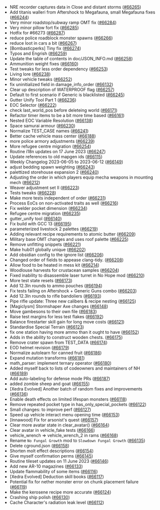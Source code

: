 * NRE recorder captures data in Close and distant storms ([#66265](https://github.com/CleverRaven/Cataclysm-DDA/pull/66265))
* Add titanis walleri from Aftershock to Megafauna, small Megafauna fixes ([#66244](https://github.com/CleverRaven/Cataclysm-DDA/pull/66244))
* Very minor roadstop/subway ramp OMT fix ([#66284](https://github.com/CleverRaven/Cataclysm-DDA/pull/66284))
* Very minor pillow fort fix ([#66285](https://github.com/CleverRaven/Cataclysm-DDA/pull/66285))
* Hotfix for #66273 ([#66287](https://github.com/CleverRaven/Cataclysm-DDA/pull/66287))
* reduce police roadblock monster spawns ([#66266](https://github.com/CleverRaven/Cataclysm-DDA/pull/66266))
* reduce loot in cars a bit ([#66267](https://github.com/CleverRaven/Cataclysm-DDA/pull/66267))
* [Bombasticperks] Tiny fix ([#66274](https://github.com/CleverRaven/Cataclysm-DDA/pull/66274))
* Typos and Engrish ([#66259](https://github.com/CleverRaven/Cataclysm-DDA/pull/66259))
* Update the table of contents in doc/JSON_INFO.md ([#66258](https://github.com/CleverRaven/Cataclysm-DDA/pull/66258))
* Ammunition weight fixes ([#66160](https://github.com/CleverRaven/Cataclysm-DDA/pull/66160))
* Test tweaks for less order dependency ([#66253](https://github.com/CleverRaven/Cataclysm-DDA/pull/66253))
* Living lore ([#66238](https://github.com/CleverRaven/Cataclysm-DDA/pull/66238))
* Minor vehicle tweaks ([#66252](https://github.com/CleverRaven/Cataclysm-DDA/pull/66252))
* fix uninitialized field in damage_info_order ([#66132](https://github.com/CleverRaven/Cataclysm-DDA/pull/66132))
* Clear up description of WATERPROOF flag ([#66257](https://github.com/CleverRaven/Cataclysm-DDA/pull/66257))
* Default to first scenario if Generic is blacklisted ([#66245](https://github.com/CleverRaven/Cataclysm-DDA/pull/66245))
* Gutter Unify Tool Part 1 ([#66236](https://github.com/CleverRaven/Cataclysm-DDA/pull/66236))
* EOC Selector ([#66222](https://github.com/CleverRaven/Cataclysm-DDA/pull/66222))
* check last_world_pos before deleteing world ([#66171](https://github.com/CleverRaven/Cataclysm-DDA/pull/66171))
* Refactor timer items to be a bit more time based ([#66161](https://github.com/CleverRaven/Cataclysm-DDA/pull/66161))
* Nested EOC Variable Resolution ([#66138](https://github.com/CleverRaven/Cataclysm-DDA/pull/66138))
* Space samurai armour ([#66230](https://github.com/CleverRaven/Cataclysm-DDA/pull/66230))
* Normalize TEST_CASE names ([#66241](https://github.com/CleverRaven/Cataclysm-DDA/pull/66241))
* Better cache vehicle mass center ([#66188](https://github.com/CleverRaven/Cataclysm-DDA/pull/66188))
* more police armory adjustments ([#66239](https://github.com/CleverRaven/Cataclysm-DDA/pull/66239))
* More refugee centre migration ([#66254](https://github.com/CleverRaven/Cataclysm-DDA/pull/66254))
* Routine i18n updates on 17 June 2023 ([#66247](https://github.com/CleverRaven/Cataclysm-DDA/pull/66247))
* Update references to old mapgen ids ([#66115](https://github.com/CleverRaven/Cataclysm-DDA/pull/66115))
* Weekly Changelog 2023-06-05 to 2023-06-12 ([#66149](https://github.com/CleverRaven/Cataclysm-DDA/pull/66149))
* adjust bedding spawn weighting ([#66243](https://github.com/CleverRaven/Cataclysm-DDA/pull/66243))
* palettized storehouse expansion 2 ([#66240](https://github.com/CleverRaven/Cataclysm-DDA/pull/66240))
* Adjusting the order in which players equip mecha weapons in mounting mech ([#66212](https://github.com/CleverRaven/Cataclysm-DDA/pull/66212))
* Weaver adjustment set II ([#66223](https://github.com/CleverRaven/Cataclysm-DDA/pull/66223))
* Tests tweaks ([#66228](https://github.com/CleverRaven/Cataclysm-DDA/pull/66228))
* Make more tests independent of order ([#66231](https://github.com/CleverRaven/Cataclysm-DDA/pull/66231))
* Process EoCs on non-activated traits as well ([#66216](https://github.com/CleverRaven/Cataclysm-DDA/pull/66216))
* Fix welder pocket dimension ([#66234](https://github.com/CleverRaven/Cataclysm-DDA/pull/66234))
* Refugee centre migration ([#66235](https://github.com/CleverRaven/Cataclysm-DDA/pull/66235))
* gutter_unify tool ([#66140](https://github.com/CleverRaven/Cataclysm-DDA/pull/66140))
* Fix build with GCC 13 ([#66195](https://github.com/CleverRaven/Cataclysm-DDA/pull/66195))
* parameterized livestock 2 palettes ([#66219](https://github.com/CleverRaven/Cataclysm-DDA/pull/66219))
* Adding relevant recipe requirements to atomic butter ([#66209](https://github.com/CleverRaven/Cataclysm-DDA/pull/66209))
* Military base OMT changes and uses roof palette ([#66225](https://github.com/CleverRaven/Cataclysm-DDA/pull/66225))
* Remove unfitting snippets ([#66221](https://github.com/CleverRaven/Cataclysm-DDA/pull/66221))
* Make hub01 globally unique ([#66202](https://github.com/CleverRaven/Cataclysm-DDA/pull/66202))
* Add obsidian config to the ignore list ([#66206](https://github.com/CleverRaven/Cataclysm-DDA/pull/66206))
* Changed order of fields to appease clang-tidy. ([#66208](https://github.com/CleverRaven/Cataclysm-DDA/pull/66208))
* Allow food to be heated in mess kit ([#66214](https://github.com/CleverRaven/Cataclysm-DDA/pull/66214))
* Woodlouse harvests for crustacean samples ([#66204](https://github.com/CleverRaven/Cataclysm-DDA/pull/66204))
* Fixed inability to disassemble laser turret in No Hope mod ([#66210](https://github.com/CleverRaven/Cataclysm-DDA/pull/66210))
* More test state resets ([#66173](https://github.com/CleverRaven/Cataclysm-DDA/pull/66173))
* Add 12.3ln rounds to ammo pouches ([#66194](https://github.com/CleverRaven/Cataclysm-DDA/pull/66194))
* Fix tests failing on Aftershock + Generic Guns combo ([#66203](https://github.com/CleverRaven/Cataclysm-DDA/pull/66203))
* Add 12.3ln rounds to rifle bandoliers ([#66193](https://github.com/CleverRaven/Cataclysm-DDA/pull/66193))
* Pipe rifle update: Three new calibers & recipe nesting ([#66125](https://github.com/CleverRaven/Cataclysm-DDA/pull/66125))
* [Magiclysm] Stormshaper Axe changes ([#66148](https://github.com/CleverRaven/Cataclysm-DDA/pull/66148))
* Move gambesons to their own file ([#66183](https://github.com/CleverRaven/Cataclysm-DDA/pull/66183))
* Raise test margins for less test flakes ([#66192](https://github.com/CleverRaven/Cataclysm-DDA/pull/66192))
* Balance firestarter skill gain for long move costs ([#66121](https://github.com/CleverRaven/Cataclysm-DDA/pull/66121))
* Standardise Special Terrain ([#66123](https://github.com/CleverRaven/Cataclysm-DDA/pull/66123))
* fix one station having more ammo than it ought to have ([#66152](https://github.com/CleverRaven/Cataclysm-DDA/pull/66152))
* Adds in the ability to construct wooden chests. ([#66175](https://github.com/CleverRaven/Cataclysm-DDA/pull/66175))
* Remove crater spawn from TEST_DATA ([#66174](https://github.com/CleverRaven/Cataclysm-DDA/pull/66174))
* EOD helmet revision ([#66179](https://github.com/CleverRaven/Cataclysm-DDA/pull/66179))
* Normalize autolearn for canned fruit ([#66186](https://github.com/CleverRaven/Cataclysm-DDA/pull/66186))
* Expand mutation transforms ([#66181](https://github.com/CleverRaven/Cataclysm-DDA/pull/66181))
* math_parser: implement ternary operator ([#66180](https://github.com/CleverRaven/Cataclysm-DDA/pull/66180))
* Added myself back to lists of codeowners and maintainers of NH ([#66189](https://github.com/CleverRaven/Cataclysm-DDA/pull/66189))
* Add auto-labeling for defense mode PRs ([#66187](https://github.com/CleverRaven/Cataclysm-DDA/pull/66187))
* added zombie sheep and goat ([#66155](https://github.com/CleverRaven/Cataclysm-DDA/pull/66155))
* [Xedra Evolved] Another batch of random fixes and improvements ([#66136](https://github.com/CleverRaven/Cataclysm-DDA/pull/66136))
* Enable death effects on limited lifespan monsters ([#66118](https://github.com/CleverRaven/Cataclysm-DDA/pull/66118))
* Remove repeated pocket type in has_only_special_pockets ([#66122](https://github.com/CleverRaven/Cataclysm-DDA/pull/66122))
* Small changes: to improve perf ([#66127](https://github.com/CleverRaven/Cataclysm-DDA/pull/66127))
* Speed up vehicle interact menu opening time ([#66153](https://github.com/CleverRaven/Cataclysm-DDA/pull/66153))
* [Innawood] Fix for arsonist's quest ([#66157](https://github.com/CleverRaven/Cataclysm-DDA/pull/66157))
* Clear more avatar state in clear_avatar() ([#66164](https://github.com/CleverRaven/Cataclysm-DDA/pull/66164))
* Clear avatar in vehicle_fake tests ([#66166](https://github.com/CleverRaven/Cataclysm-DDA/pull/66166))
* vehicle_wrench => vehicle_wrench_2 in rams ([#66168](https://github.com/CleverRaven/Cataclysm-DDA/pull/66168))
* Rename `No Fungal Growth` mod to `Slowdown Fungal Growth` ([#66135](https://github.com/CleverRaven/Cataclysm-DDA/pull/66135))
* Delete cground.json ([#66158](https://github.com/CleverRaven/Cataclysm-DDA/pull/66158))
* Shorten molt effect descriptions ([#66154](https://github.com/CleverRaven/Cataclysm-DDA/pull/66154))
* Give myself confirmation perms ([#66145](https://github.com/CleverRaven/Cataclysm-DDA/pull/66145))
* Routine tileset updates on 11 June 2023 ([#66146](https://github.com/CleverRaven/Cataclysm-DDA/pull/66146))
* Add new AR-10 magazines ([#66133](https://github.com/CleverRaven/Cataclysm-DDA/pull/66133))
* Update flammability of some items ([#66116](https://github.com/CleverRaven/Cataclysm-DDA/pull/66116))
* [Xedra Evolved] Deduction skill books ([#66117](https://github.com/CleverRaven/Cataclysm-DDA/pull/66117))
* Potential fix for nether monster error on chunk placement failure ([#66119](https://github.com/CleverRaven/Cataclysm-DDA/pull/66119))
* Make the kerosene recipe more accurate ([#66124](https://github.com/CleverRaven/Cataclysm-DDA/pull/66124))
* Crashing ship polish ([#66130](https://github.com/CleverRaven/Cataclysm-DDA/pull/66130))
* Cache Character's radiation leak level ([#66112](https://github.com/CleverRaven/Cataclysm-DDA/pull/66112))
